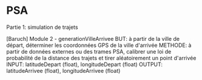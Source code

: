 PSA
===
Partie 1: simulation de trajets

[Baruch] Module 2 - generationVilleArrivee
BUT: à partir de la ville de départ, déterminer les coordonnées GPS de la ville d'arrivée
METHODE: à partir de données externes ou des trames PSA, calibrer une loi de probabilité de la distance des trajets et tirer aléatoirement un point d'arrivée 
INPUT: latitudeDepart (float), longitudeDepart (float)
OUTPUT: latitudeArrivee (float), longitudeArrivee (float)